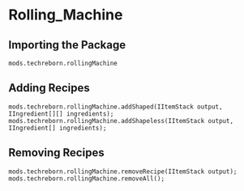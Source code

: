 # Rolling_Machine

## Importing the Package
`mods.techreborn.rollingMachine`

## Adding Recipes
```zenscript
mods.techreborn.rollingMachine.addShaped(IItemStack output, IIngredient[][] ingredients);
mods.techreborn.rollingMachine.addShapeless(IItemStack output, IIngredient[] ingredients);
```

## Removing Recipes
```zenscript
mods.techreborn.rollingMachine.removeRecipe(IItemStack output);
mods.techreborn.rollingMachine.removeAll();
```